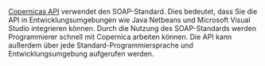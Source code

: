 [Copernicas API](./soap-api-documenation.md)
verwendet den SOAP-Standard. Dies bedeutet, dass Sie die API in
Entwicklungsumgebungen wie Java Netbeans und Microsoft Visual Studio
integrieren können. Durch die Nutzung des SOAP-Standards werden
Programmierer schnell mit Copernica arbeiten können. Die API kann
außerdem über jede Standard-Programmiersprache und Entwicklungsumgebung
aufgerufen werden.
